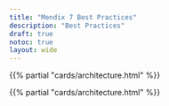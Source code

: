 ```yaml
---
title: "Mendix 7 Best Practices"
description: "Best Practices"
draft: true
notoc: true
layout: wide
---
```


{{% partial "cards/architecture.html" %}}

{{% partial "cards/architecture.html" %}}